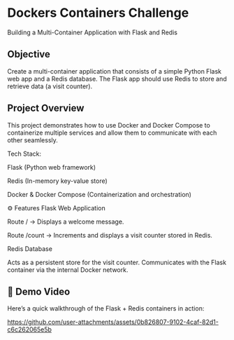 # Dockers Containers Challenge

Building a Multi-Container Application with Flask and Redis
## Objective

Create a multi-container application that consists of a simple Python Flask web app and a Redis database.
The Flask app should use Redis to store and retrieve data (a visit counter).

## Project Overview

This project demonstrates how to use Docker and Docker Compose to containerize multiple services and allow them to communicate with each other seamlessly.

Tech Stack:

Flask (Python web framework)

Redis (In-memory key-value store)

Docker & Docker Compose (Containerization and orchestration)

⚙️ Features
Flask Web Application

Route / → Displays a welcome message.

Route /count → Increments and displays a visit counter stored in Redis.

Redis Database

Acts as a persistent store for the visit counter.
Communicates with the Flask container via the internal Docker network.

## 🎥 Demo Video
Here’s a quick walkthrough of the Flask + Redis containers in action:


https://github.com/user-attachments/assets/0b826807-9102-4caf-82d1-c6c262065e5b





